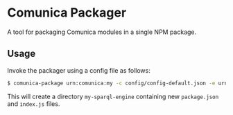 # Comunica Packager

A tool for packaging Comunica modules in a single NPM package.

## Usage

Invoke the packager using a config file as follows:

```bash
$ comunica-package urn:comunica:my -c config/config-default.json -e urn:comunica:sparqlinit -o my-sparql-engine 
```

This will create a directory `my-sparql-engine` containing new `package.json` and `index.js` files.
